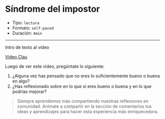 # Síndrome del impostor

* Tipo: `lectura`
* Formato: `self-paced`
* Duración: `4min`

***
Intro de texto al video

[Video Clau](xxxx)

Luego de ver este video, pregúntate lo siguiente:
1. ¿Alguna vez has pensado que no eres lo suficientemente bueno o buena en algo?
2. ¿Has reflexionado sobre en lo que sí eres bueno o buena y en lo que podrías
mejorar?

> Siempre aprendemos más compartiendo nuestras reflexiones en comunidad.
Anímate a compartir en la sección de comentarios tus ideas y aprendizajes
para hacer esta experiencia más enriquecedora.
